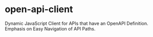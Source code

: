 # open-api-client
Dynamic JavaScript Client for APIs that have an OpenAPI Definition.  Emphasis on Easy Navigation of API Paths.
